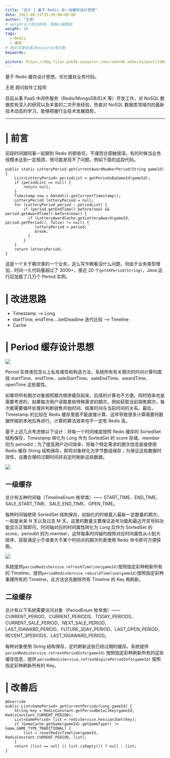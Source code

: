 ```yaml
---
title: "设计 | 基于 Redis 谈一谈缓存设计思想"
date: 2021-08-31T15:39:00+08:00
author: "王奇"
# weight从小到达排序，值越小越靠前
weight: 10
tags:
  - Redis
  - 缓存
# 相关文章会通过keywords来匹配
keywords:

picture: https://dbg-files.pek3b.qingstor.com/radondb_website/post/210831_%E8%AE%BE%E8%AE%A1%20%7C%20%E5%9F%BA%E4%BA%8E%20Redis%20%E8%B0%88%E4%B8%80%E8%B0%88%E7%BC%93%E5%AD%98%E8%AE%BE%E8%AE%A1%E6%80%9D%E6%83%B3/0.png
---
```

基于 Redis 缓存设计思想，优化缓存业务代码。
<!--more-->
王奇 顾问软件工程师

目前从事 PaaS 中间件服务（Redis/MongoDB/ELK 等）开发工作，对 NoSQL 数据库有深入的研究以及丰富的二次开发经验，热衷对 NoSQL 数据库领域内的最新技术动态的学习，能够把握行业技术发展趋势。 

-------------------

# | 前言

前段时间跟同事一起聊到 Redis 的那些坑，不谋而合感触很深。有的时候当业务规模未达到一定瓶颈，很可能发现不了问题，例如下面的这段代码。

```plain
public static LotteryPeriod getCurrentAwardNumberPeriod(String gameId) {
    List<LotteryPeriod> periodList = getPeriodsByGameId(gameId);
    if (periodList == null) {
        return null;
    }
    Timestamp now = DateUtil.getCurrentTimestamp();
    LotteryPeriod lotteryPeriod = null;
    for (LotteryPeriod period : periodList) {
        if (period.getEndTime().before(now) && period.getAwardTime().before(now)) {
          if (LotteryAwardCache.getLotteryAward(gameId, period.getPeriod(), false) != null) {
             lotteryPeriod = period;
             break;
          }
        }
    }
    return lotteryPeriod;
}
```
这是一个关于期次类的一个业务，这么写乍眼看没什么问题，但由于业务类型增加，时间一久代码量超过了 3000+，接近 20 个`getXXPeriod(String)`，Java 运行后加载了几万个 Period 实例。
# | 改进思路

* Timestamp --> Long
* startTime, endTime….betDeadline 迭代比较 --> Timeline
* Cache
# | Period 缓存设计思想

![](https://dbg-files.pek3b.qingstor.com/radondb_website/post/210831_%E8%AE%BE%E8%AE%A1%20%7C%20%E5%9F%BA%E4%BA%8E%20Redis%20%E8%B0%88%E4%B8%80%E8%B0%88%E7%BC%93%E5%AD%98%E8%AE%BE%E8%AE%A1%E6%80%9D%E6%83%B3/1.png)

Period 实体类包含以上私有属性和构造方法，系统所有有关期次的时间计算均围绕 startTime、endTime、saleStartTime、saleEndTime、awardTime、openTime 这些属性。

如果将所有期次对象按照期次顺序缓存起来，后续的计算也不方便。同时效率也是需要考虑的，如果每次用户读取某些特殊需求的期次，例如获取当前销售期次，每次都需要循环处理并判断销售开始时间、结束时间与当前时间的关系。最后，Timestamp 的比较在 Redis 缓存里面不能直接计算，这样导致很多计算需要将数据传输到本地后再进行，计算的算法效率也不一定有 Redis 高。

基于上述几点考虑做以下设计：将每一个时间维度按照 Redis 缓存的 SortedSet 结构保存，Timestamp 转化为 Long 作为 SortedSet 的 score 存储，member 则为 periodId；为了提高用户访问效率，将每个特定需求的期次信息直接使用 Redis 缓存 String 结构保存，即将对象转化为字节数组保存；为保证这些数据时效性，设置合理的过期时间并且定时刷新这些数据。

![](https://dbg-files.pek3b.qingstor.com/radondb_website/post/210831_%E8%AE%BE%E8%AE%A1%20%7C%20%E5%9F%BA%E4%BA%8E%20Redis%20%E8%B0%88%E4%B8%80%E8%B0%88%E7%BC%93%E5%AD%98%E8%AE%BE%E8%AE%A1%E6%80%9D%E6%83%B3/2.png)

## 一级缓存

总计有五种时间轴（TimelineEnum 枚举类）—— START_TIME、END_TIME、SALE_START_TIME、SALE_END_TIME、OPEN_TIME。

每种时间轴使用 SortedSet 结构保存，初始化的时候载入最新一定数量的期次，一般是未来 N 天以及过去 M 天，这里的数量主要保证追号功能和最近开奖号码功能显示正常即可。时间轴对应的时间属性转化为 Long 后作为 SortedSet 的 score，periodId 则为 member，这样每条时间轴均按照对应时间属性从小到大排序，获取满足小于或者大于某个时间点的期次列表使用 Redis 命令即可方便获取。

![](https://dbg-files.pek3b.qingstor.com/radondb_website/post/210831_%E8%AE%BE%E8%AE%A1%20%7C%20%E5%9F%BA%E4%BA%8E%20Redis%20%E8%B0%88%E4%B8%80%E8%B0%88%E7%BC%93%E5%AD%98%E8%AE%BE%E8%AE%A1%E6%80%9D%E6%83%B3/3.png)

系统提供`periodRedisService.refreshTimeline(gameId)`按照指定彩种刷新所有的 Timeline，提供`periodRedisService.rebuildTimeline(gameId)`按照指定彩种重建所有的 Timeline，此方法会先删除所有 Timeline 的 Key 再刷新。

## 二级缓存

总计有以下系统需要访问对象（PeriodEnum 枚举类）—— CURRENT_PERIOD、CURRENT_PERIODS、TODAY_PERIODS、CURRENT_SALE_PERIOD、NEXT_SALE_PERIOD、LAST_10AWARD_PERIOD、FUTURE_3DAY_PERIOD、LAST_OPEN_PERIOD、RECENT_3PERIODS、LAST_100AWARD_PERIOD。

每种对象使用 String 结构保存，定时刷新这些已经过期的缓存。系统提供 `periodRedisService.refreshPeriodInfo(gameId)` 按照指定彩种刷新所有的这些缓存信息，提供 `periodRedisService.refreshExpirePeriodInfo(gameId)` 按照指定彩种刷新所有的 Key。

# | 改善后

```plain
@Override
public List<GamePeriod> getCurrentPeriods(Long gameId) {
    String key = RedisConstant.getPeriodDetailKey(gameId, RedisConstant.CURRENT_PERIOD);
    List<GamePeriod> list = redisService.hessian2Get(key);
    if (GameCache.getGame(gameId).getGameType() != Game.GAME_TYPE_TRADITIONAL) {
        list = resetRedisTimeline(gameId, RedisConstant.CURRENT_PERIOD, list);
    }
    return (list == null || list.isEmpty()) ? null : list;
}
```
 
